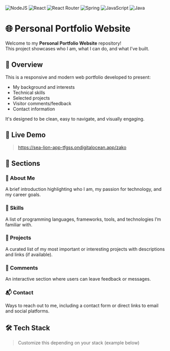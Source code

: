![NodeJS](https://img.shields.io/badge/node.js-6DA55F?style=for-the-badge&logo=node.js&logoColor=white)
![React](https://img.shields.io/badge/react-%2320232a.svg?style=for-the-badge&logo=react&logoColor=%2361DAFB)
![React Router](https://img.shields.io/badge/React_Router-CA4245?style=for-the-badge&logo=react-router&logoColor=white)
![Spring](https://img.shields.io/badge/spring-%236DB33F.svg?style=for-the-badge&logo=spring&logoColor=white)
![JavaScript](https://img.shields.io/badge/javascript-%23323330.svg?style=for-the-badge&logo=javascript&logoColor=%23F7DF1E)
![Java](https://img.shields.io/badge/java-%23ED8B00.svg?style=for-the-badge&logo=openjdk&logoColor=white)

# 🌐 Personal Portfolio Website

Welcome to my **Personal Portfolio Website** repository!  
This project showcases who I am, what I can do, and what I’ve built.

## 📖 Overview

This is a responsive and modern web portfolio developed to present:

- My background and interests
- Technical skills
- Selected projects
- Visitor comments/feedback
- Contact information

It's designed to be clean, easy to navigate, and visually engaging.

## 🚀 Live Demo

> https://sea-lion-app-tfgss.ondigitalocean.app/zako

## 🧩 Sections

### 🔹 About Me
A brief introduction highlighting who I am, my passion for technology, and my career goals.

### 🧠 Skills
A list of programming languages, frameworks, tools, and technologies I’m familiar with.

### 💼 Projects
A curated list of my most important or interesting projects with descriptions and links (if available).

### 💬 Comments
An interactive section where users can leave feedback or messages.

### 📬 Contact
Ways to reach out to me, including a contact form or direct links to email and social platforms.

## 🛠️ Tech Stack

> Customize this depending on your stack (example below)


